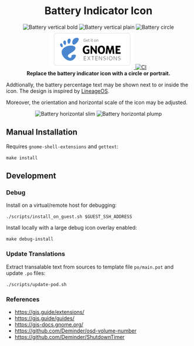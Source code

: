 <!--
SPDX-FileCopyrightText: 2023 Deminder <tremminder@gmail.com>

SPDX-License-Identifier: GPL-3.0-or-later
-->

<h1 align="center">Battery Indicator Icon</h1>
<p align="center">
<img alt="Battery vertical bold" height="128" src="data/battery_icon.png"/>
<img alt="Battery vertical plain" height="128" src="data/battery_plain_icon.png"/>
<img alt="Battery circle" height="128" src="data/battery_circle_icon.png"/>
<a href="https://extensions.gnome.org/extension/5718/battery-indicator-icon/">
    <img alt="Get it on GNOME Extensions" width="228" src="https://raw.githubusercontent.com/andyholmes/gnome-shell-extensions-badge/master/get-it-on-ego.svg?sanitize=true"></img>
  </a>
 <a href="https://github.com/Deminder/battery-indicator-icon/actions/workflows/build.yml"><img alt="CI" src="https://github.com/Deminder/battery-indicator-icon/actions/workflows/build.yml/badge.svg"></img></a>
  <br/>
  <b>Replace the battery indicator icon with a circle or portrait.</b>
</p>


Addtionally, the battery percentage text may be shown next to or inside the icon.
The design is inspired by [LineageOS](https://github.com/LineageOS/android_frameworks_base/blob/lineage-20.0/packages/SettingsLib/src/com/android/settingslib/graph).

Moreover, the orientation and horizontal scale of the icon may be adjusted.
<p align="center">
<img alt="Battery horizontal slim" height="128" src="data/battery_slim_icon.png"/>
<img alt="Battery horizontal plump" height="128" src="data/battery_plump_icon.png"/>
</p>

## Manual Installation

Requires `gnome-shell-extensions` and `gettext`:

```(shell)
make install
```

## Development

### Debug

Install on a virtual/remote host for debugging:

```(shell)
./scripts/install_on_guest.sh $GUEST_SSH_ADDRESS
```

Install locally with a large debug icon overlay enabled:

```(shell)
make debug-install
```

### Update Translations

Extract transalable text from sources to template file `po/main.pot` and update `.po` files:

```(shell)
./scripts/update-pod.sh
```
### References

- https://gjs.guide/extensions/
- https://gjs.guide/guides/
- https://gjs-docs.gnome.org/
- https://github.com/Deminder/osd-volume-number
- https://github.com/Deminder/ShutdownTimer
